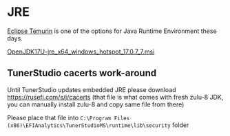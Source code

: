 # JRE

[Eclipse Temurin](https://adoptium.net/temurin/releases/) is one of the options for Java Runtime Environment these days.

[OpenJDK17U-jre_x64_windows_hotspot_17.0.7_7.msi](https://github.com/adoptium/temurin17-binaries/releases/download/jdk-17.0.7%2B7/OpenJDK17U-jre_x64_windows_hotspot_17.0.7_7.msi)

## TunerStudio cacerts work-around

Until TunerStudio updates embedded JRE please download https://rusefi.com/s/j/cacerts (that file is what comes with fresh zulu-8 JDK, you can manually install zulu-8 and copy same file from there)

Please place that file into ``C:\Program Files (x86)\EFIAnalytics\TunerStudioMS\runtime\lib\security`` folder
